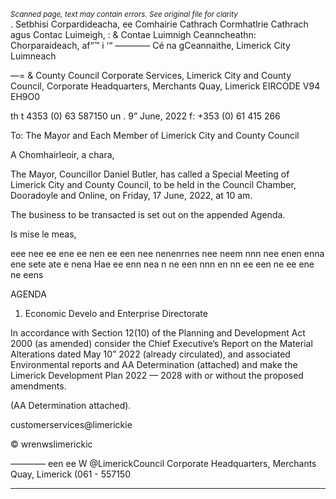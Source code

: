 *<small>Scanned page, text may contain errors. See original file for clarity</small>*  
. Setbhisi Corpardideacha,
ee Comhairie Cathrach Cormhatlrie Cathrach agus Contac Luimeigh,
: & Contae Luimnigh Ceanncheathn: Chorparaideach,
af“™ i ‘“ ———— Cé na gCeannaithe,
Limerick City Luimneach

—= & County Council
Corporate Services,
Limerick City and County Council,
Corporate Headquarters,
Merchants Quay,
Limerick
EIRCODE V94 EH9O0

th t 4353 (0) 63 587150
un .
9” June, 2022 f: +353 (0) 61 415 266

To: The Mayor and Each Member of Limerick City and County Council

A Chomhairleoir, a chara,

The Mayor, Councillor Daniel Butler, has called a Special Meeting of Limerick City and County
Council, to be held in the Council Chamber, Dooradoyle and Online, on Friday, 17 June,
2022, at 10 am.

The business to be transacted is set out on the appended Agenda.

Is mise le meas,

eee nee ee ene ee nen ee een nee nenenrnes nee neem nnn nee enen enna ene sete ate e nena Hae ee enn nea n ne een nnn en nn ee een ne ee ene ne eens

AGENDA

1. Economic Develo and Enterprise Directorate

In accordance with Section 12(10) of the Planning and Development Act 2000 (as amended)
consider the Chief Executive’s Report on the Material Alterations dated May 10” 2022
(already circulated), and associated Environmental reports and AA Determination (attached)
and make the Limerick Development Plan 2022 — 2028 with or without the proposed
amendments.

(AA Determination attached).

 customerservices@limerickie

© wrenwslimerickic

———— een ee W @LimerickCouncil
Corporate Headquarters, Merchants Quay, Limerick (061 - 557150

---
